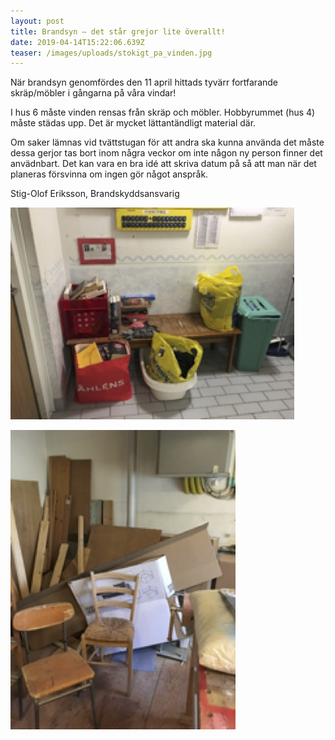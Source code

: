 ```yaml
---
layout: post
title: Brandsyn – det står grejor lite överallt!
date: 2019-04-14T15:22:06.639Z
teaser: /images/uploads/stokigt_pa_vinden.jpg
---
```

När brandsyn genomfördes den 11 april hittads tyvärr fortfarande skräp/möbler i gångarna på våra vindar!

I hus 6 måste vinden rensas från skräp och möbler. Hobbyrummet (hus 4) måste städas upp. Det är mycket lättantändligt material där.

Om saker lämnas vid tvättstugan för att andra ska kunna använda det måste dessa gerjor tas bort inom några veckor om inte någon ny person finner det anvädnbart. Det kan vara en bra idé att skriva datum på så att man när det planeras försvinna om ingen gör något anspråk.

Stig-Olof Eriksson, Brandskyddsansvarig

![](/images/uploads/bra_att_ha-_saker_i_tvattstugan.jpg)

![](/images/uploads/stokingt_i_hobbyrummet.jpg)
